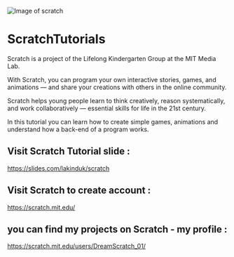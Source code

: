 ![Image of scratch](https://scratch.mit.edu/images/scratch-og.png)
# ScratchTutorials
Scratch is a project of the Lifelong Kindergarten Group at the MIT Media Lab.

With Scratch, you can program your own interactive stories, games, and animations — and share your creations with others in the online community.

Scratch helps young people learn to think creatively, reason systematically, and work collaboratively — essential skills for life in the 21st century.


In this tutorial you can learn how to create simple games, animations and understand how a back-end of a program works.
## Visit Scratch Tutorial slide  :
https://slides.com/lakinduk/scratch



## Visit Scratch to create account :
https://scratch.mit.edu/

## you can find my projects on Scratch - my profile :
https://scratch.mit.edu/users/DreamScratch_01/
